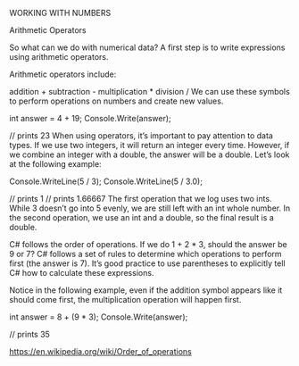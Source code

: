 WORKING WITH NUMBERS

Arithmetic Operators

So what can we do with numerical data? A first step is to write expressions using arithmetic operators.

Arithmetic operators include:

addition +
subtraction -
multiplication *
division /
We can use these symbols to perform operations on numbers and create new values.

int answer = 4 + 19;
Console.Write(answer);

// prints 23
When using operators, it’s important to pay attention to data types. If we use two integers, it will return an integer every time. However, if we combine an integer with a double, the answer will be a double. Let’s look at the following example:

Console.WriteLine(5 / 3);
Console.WriteLine(5 / 3.0);

// prints 1
// prints 1.66667
The first operation that we log uses two ints. While 3 doesn’t go into 5 evenly, we are still left with an int whole number. In the second operation, we use an int and a double, so the final result is a double.

C# follows the order of operations. If we do 1 + 2 * 3, should the answer be 9 or 7? C# follows a set of rules to determine which operations to perform first (the answer is 7). It’s good practice to use parentheses to explicitly tell C# how to calculate these expressions.

Notice in the following example, even if the addition symbol appears like it should come first, the multiplication operation will happen first.

int answer = 8 + (9 * 3);
Console.Write(answer);

// prints 35

https://en.wikipedia.org/wiki/Order_of_operations

